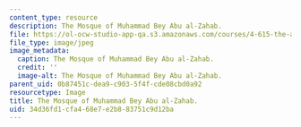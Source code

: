 ```yaml
---
content_type: resource
description: The Mosque of Muhammad Bey Abu al-Zahab.
file: https://ol-ocw-studio-app-qa.s3.amazonaws.com/courses/4-615-the-architecture-of-cairo-spring-2002/34d36fd1cfa468e7e2b883751c9d12ba_16-6-0.jpg
file_type: image/jpeg
image_metadata:
  caption: The Mosque of Muhammad Bey Abu al-Zahab.
  credit: ''
  image-alt: The Mosque of Muhammad Bey Abu al-Zahab.
parent_uid: 0b87451c-dea9-c903-5f4f-cde08cbd0a92
resourcetype: Image
title: The Mosque of Muhammad Bey Abu al-Zahab.
uid: 34d36fd1-cfa4-68e7-e2b8-83751c9d12ba
---
```

